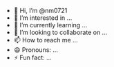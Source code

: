 - 👋 Hi, I’m @nm0721
- 👀 I’m interested in ...
- 🌱 I’m currently learning ...
- 💞️ I’m looking to collaborate on ...
- 📫 How to reach me ...
- 😄 Pronouns: ...
- ⚡ Fun fact: ...

<!---
nm0721/nm0721 is a ✨ special ✨ repository because its `README.md` (this file) appears on your GitHub profile.
You can click the Preview link to take a look at your changes.
--->
